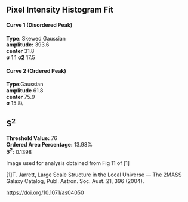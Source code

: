 ## Pixel Intensity Histogram Fit

#### Curve 1 (Disordered Peak)
**Type**: Skewed Gaussian\
**amplitude:** 393.6\
**center** 31.8\
**σ** 1.1
**σ2** 17.5


#### Curve 2 (Ordered Peak)
**Type**:Gaussian\
**amplitude** 61.8\
**center** 75.9\
**σ** 15.8\


## S<sup>2</sup>
**Threshold Value:** 76\
**Ordered Area Percentage:** 13.98%\
**S<sup>2</sup>:** 0.1398





Image used for analysis obtained from Fig 11 of [1]

[1]T. Jarrett, Large Scale Structure in the Local Universe — The 2MASS Galaxy Catalog, Publ. Astron. Soc. Aust. 21, 396 (2004).

https://doi.org/10.1071/as04050